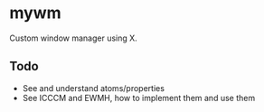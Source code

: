 # mywm

Custom window manager using X.

## Todo

- See and understand atoms/properties
- See ICCCM and EWMH, how to implement them and use them
